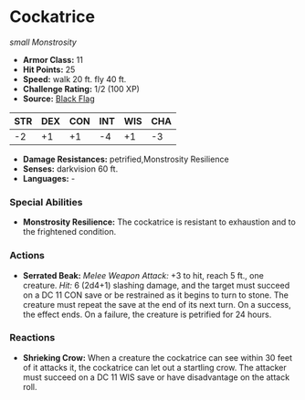 # Cockatrice

*small* *Monstrosity*

- **Armor Class:** 11
- **Hit Points:** 25 
- **Speed:** walk 20 ft. fly 40 ft.
- **Challenge Rating:** 1/2 (100 XP)
- **Source:** [Black Flag](https://koboldpress.com/kpstore/product/tovrpg-pg-mv/)

| STR | DEX | CON | INT | WIS | CHA |
| --- | --- | --- | --- | --- | --- |
| -2 | +1 | +1 | -4 | +1 | -3 |

- **Damage Resistances:** petrified,Monstrosity Resilience
- **Senses:** darkvision 60 ft.
- **Languages:** -

### Special Abilities

- **Monstrosity Resilience:** The cockatrice is resistant to exhaustion and to the frightened condition.

### Actions

- **Serrated Beak:** _Melee Weapon Attack:_ +3 to hit, reach 5 ft., one creature. _Hit:_ 6 (2d4+1) slashing damage, and the target must succeed on a DC 11 CON save or be restrained as it begins to turn to stone. The creature must repeat the save at the end of its next turn. On a success, the effect ends. On a failure, the creature is petrified for 24 hours.

### Reactions

- **Shrieking Crow:** When a creature the cockatrice can see within 30 feet of it attacks it, the cockatrice can let out a startling crow. The attacker must succeed on a DC 11 WIS save or have disadvantage on the attack roll.
